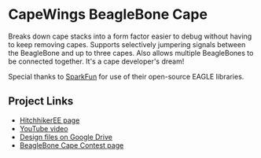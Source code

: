 CapeWings BeagleBone Cape
=========================

Breaks down cape stacks into a form factor easier to debug without having to keep removing capes. Supports selectively jumpering signals between the BeagleBone and up to three capes. Also allows multiple BeagleBones to be connected together. It's a cape developer's dream!

Special thanks to <a href="http://www.sparkfun.com/">SparkFun</a> for use of their open-source EAGLE libraries.

## Project Links
- <a href="http://www.hitchhikeree.org/beaglebone_capes/capewings/">HitchhikerEE page</a>
- <a href="http://www.youtube.com/watch?v=Ci1aKsf_dBM">YouTube video</a>
- <a href="https://docs.google.com/folder/d/0B5HjtPsFD8u5NXZ3VUFZem5UdW8/edit">Design files on Google Drive</a>
- <a href="http://beagleboard.org/CapeContest/entries/CapeWings/">BeagleBone Cape Contest page</a>
